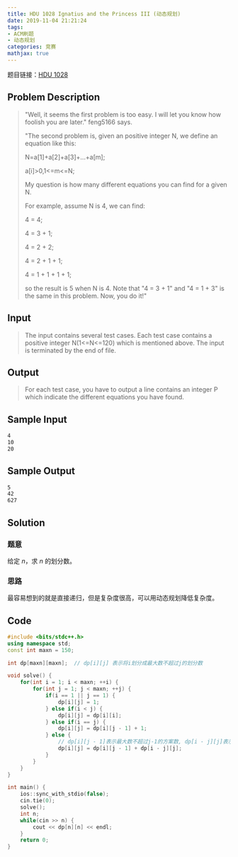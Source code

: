 ```yaml
---
title: HDU 1028 Ignatius and the Princess III (动态规划)
date: 2019-11-04 21:21:24
tags:
- ACM刷题
- 动态规划
categories: 竞赛
mathjax: true
---
```


题目链接：[HDU 1028](http://acm.hdu.edu.cn/showproblem.php?pid=1028)

## Problem Description

> "Well, it seems the first problem is too easy. I will let you know how foolish you are later." feng5166 says.
> 
> "The second problem is, given an positive integer N, we define an equation like this:
> 
>   N=a[1]+a[2]+a[3]+...+a[m];
> 
>   a[i]>0,1<=m<=N;
> 
> My question is how many different equations you can find for a given N.
> 
> For example, assume N is 4, we can find:
> 
>   4 = 4;
> 
>   4 = 3 + 1;
> 
>   4 = 2 + 2;
> 
>   4 = 2 + 1 + 1;
> 
>   4 = 1 + 1 + 1 + 1;
> 
> so the result is 5 when N is 4. Note that "4 = 3 + 1" and "4 = 1 + 3" is the same in this problem. Now, you do it!"

<!--more-->

## Input

> The input contains several test cases. Each test case contains a positive integer N(1<=N<=120) which is mentioned above. The input is terminated by the end of file.

## Output

> For each test case, you have to output a line contains an integer P which indicate the different equations you have found.


## Sample Input

```markdown
4
10
20
```

## Sample Output

```markdown
5
42
627
```

## Solution

### 题意

给定 $n$，求 $n$ 的划分数。

### 思路

最容易想到的就是直接递归，但是复杂度很高，可以用动态规划降低复杂度。

## Code

```cpp
#include <bits/stdc++.h>
using namespace std;
const int maxn = 150;

int dp[maxn][maxn];  // dp[i][j] 表示将i划分成最大数不超过j的划分数

void solve() {
    for(int i = 1; i < maxn; ++i) {
        for(int j = 1; j < maxn; ++j) {
            if(i == 1 || j == 1) {
                dp[i][j] = 1;
            } else if(i < j) {
                dp[i][j] = dp[i][i];
            } else if(i == j) {
                dp[i][j] = dp[i][j - 1] + 1;
            } else {
                // dp[i][j - 1]表示最大数不超过j-1的方案数, dp[i - j][j]表示拿出一个j后最大数不超过j的方案数
                dp[i][j] = dp[i][j - 1] + dp[i - j][j];
            }
        }
    }
}

int main() {
    ios::sync_with_stdio(false);
    cin.tie(0);
    solve();
    int n;
    while(cin >> n) {
        cout << dp[n][n] << endl;
    }
    return 0;
}
```